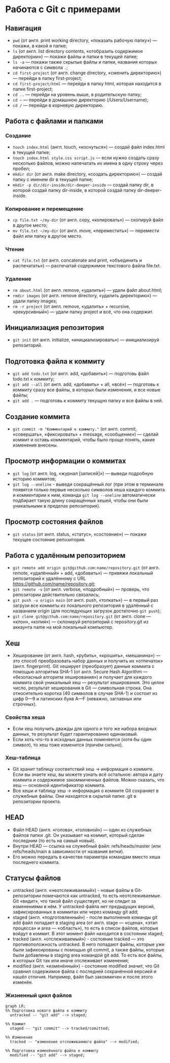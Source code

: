 # Работа с Git с примерами

## Навигация  
- `pwd` (от англ. print working directory, «показать рабочую папку») — покажи, в какой я папке;  
- `ls` (от англ. list directory contents, «отобразить содержимое директории») — покажи файлы и папки в текущей папке;  
- `ls -a` — покажи также скрытые файлы и папки, названия которых начинаются с символа `.`;  
- `cd first-project` (от англ. change directory, «сменить директорию») — перейди в папку first-project;  
- `cd first-project/html` — перейди в папку html, которая находится в папке first-project;  
- `cd ..` — перейди на уровень выше, в родительскую папку;
- `cd ~` — перейди в домашнюю директорию (/Users/Username);
- `cd /` — перейди в корневую директорию.

## Работа с файлами и папками  
### Создание  
- `touch index.html` (англ. touch, «коснуться») — создай файл index.html в текущей папке;  
- `touch index.html style.css script.js` — если нужно создать сразу несколько файлов, можно напечатать их имена в одну строку через пробел;  
- `mkdir dir` (от англ. make directory, «создать директорию») — создай папку с именем dir в текущей папке;  
- `mkdir -p dir/dir-inside/dir-deeper-inside` — создай папку dir, в которой создай папку dir-inside, в которой создай папку dir-deeper-inside.

### Копирование и перемещение  
- `cp file.txt ~/my-dir` (от англ. copy, «копировать») — скопируй файл в другое место;  
- `mv file.txt ~/my-dir` (от англ. move, «переместить») — перемести файл или папку в другое место.

### Чтение  
- `cat file.txt` (от англ. concatenate and print, «объединить и распечатать») — распечатай содержимое текстового файла file.txt.

### Удаление  
- `rm about.html` (от англ. remove, «удалить») — удали файл about.html;  
- `rmdir images` (от англ. remove directory, «удалить директорию») — удали папку images;  
- `rm -r project` (от англ. remove, «удалить» + recursive, «рекурсивный») — удали папку project и всё, что она содержит.

## Инициализация репозитория  
- `git init` (от англ. initialize, «инициализировать») — инициализируй репозиторий.

## Подготовка файла к коммиту  
- `git add todo.txt` (от англ. add, «добавить») — подготовь файл todo.txt к коммиту;  
- `git add --all` (от англ. add, «добавить» + all, «всё») — подготовь к коммиту сразу все файлы, в которых были изменения, и все новые файлы;  
- `git add .` — подготовь к коммиту текущую папку и все файлы в ней.

## Создание коммита  
- `git commit -m "Комментарий к коммиту."` (от англ. commit, «совершать», «фиксировать» + message, «сообщение») — сделай коммит и оставь комментарий, чтобы было проще понять, какие изменения внесены.

## Просмотр информации о коммитах  
- `git log` (от англ. log, «журнал [записей]») — выведи подробную историю коммитов;  
- `git log --oneline` - выведи сокращённый лог (при этом в терминале появятся только первые несколько символов хеша каждого коммита и комментарии к ним, команда `git log --oneline` автоматически подбирает такую длину сокращённых хешей, чтобы они были уникальными в пределах репозитория).

## Просмотр состояния файлов  
- `git status` (от англ. status, «статус», «состояние») — покажи текущее состояние репозитория.

## Работа с удалённым репозиторием  
- `git remote add origin git@github.com:name/repository.git` (от англ. remote, «удалённый» + add, «добавить») — привяжи локальный репозиторий к удалённому с URL https://github.com/name/repository.git;  
- `git remote -v` (от англ. verbose, «подробный») — проверь, что репозитории действительно связались;  
- `git push -u origin main` (от англ. push, «толкать») — в первый раз загрузи все коммиты из локального репозитория в удалённый с названием origin (для последующих загрузок достаточно `git push`);  
- `git clone git@github.com:name/repository.git` (от англ. clone — «клон», «копия») — склонируй репозиторий с repository.git из аккаунта name на мой локальный компьютер.

## Хеш  
- Хеширование (от англ. hash, «рубить», «крошить», «мешанина») — это способ преобразовать набор данных и получить их «отпечаток» (англ. fingerprint). Git хеширует (преобразует) данные коммита с помощью алгоритма SHA-1 (от англ. Secure Hash Algorithm — «безопасный алгоритм хеширования») и получает для каждого коммита свой уникальный хеш — результат хеширования. Это целое число, результат хеширования в Git — символьная строка. Она относительно коротка (40 символов в случае SHA-1) и состоит из цифр 0—9 и латинских букв A—F (неважно, заглавных или строчных).

### Свойства хеша  
- Если хеш получить дважды для одного и того же набора входных данных, то результат будет гарантированно одинаковый.
- Если хоть что-то в исходных данных поменяется (хотя бы один символ), то хеш тоже изменится (причём сильно).

### Хеш-таблица  
- Git хранит таблицу соответствий хеш → информация о коммите. Если вы знаете хеш, вы можете узнать всё остальное: автора и дату коммита и содержимое закоммиченных файлов. Можно сказать, что хеш — основной идентификатор коммита.  
- Все хеши и таблицу хеш → информация о коммите Git сохраняет в служебные файлы. Они находятся в скрытой папке .git в репозитории проекта.

## HEAD  
- Файл HEAD (англ. «голова», «головной») — один из служебных файлов папки .git. Он указывает на коммит, который сделан последним (то есть на самый новый).  
- Внутри HEAD — ссылка на служебный файл: refs/heads/master (или refs/heads/main в зависимости от названия ветки).  
- Его можно передать в качестве параметра командам вместо хеша последнего коммита.

## Статусы файлов  
- untracked (англ. «неотслеживаемый») - новые файлы в Git-репозитории помечаются как untracked, то есть неотслеживаемые. Git «видит», что такой файл существует, но не следит за изменениями в нём. У untracked-файла нет предыдущих версий, зафиксированных в коммитах или через команду git add;   
- staged (англ. «подготовленный») - после выполнения команды git add файл попадает в staging area (от англ. stage — «сцена», «этап процесса» и area — «область»), то есть в список файлов, которые войдут в коммит. В этот момент файл находится в состоянии staged;  
- tracked (англ. «отслеживаемый») - состояние tracked — это противоположность untracked. В него попадают файлы, которые уже были зафиксированы с помощью git commit, а также файлы, которые были добавлены в staging area командой git add. То есть все файлы, в которых Git так или иначе отслеживает изменения;  
- modified (англ. «изменённый») - состояние modified значит, что Git сравнил содержимое файла с последней сохранённой версией и нашёл отличия. Например, файл был закоммичен и после этого изменён.

### Жизненный цикл файлов  

```mermaid
graph LR;
%% Подготовка нового файла к коммиту
  untracked -- "git add" --> staged;
  
%% Коммит
  staged -- "git commit" --> tracked/comitted;
  
%% Изменение
  tracked -- "изменение отслеживаемого файла" --> modified;
  
%% Подготовка изменённого файла к коммиту
  modified -- "git add" --> staged;
```
